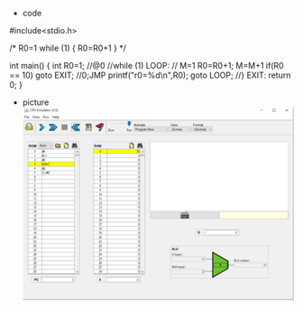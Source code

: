 * code

#include<stdio.h>

/* 
R0=1
while (1) {
  R0=R0+1
}
*/

int main()
{
    int R0=1; //@0
    //while (1)
    LOOP: // M=1
        R0=R0+1; M=M+1
        if(R0 == 10) goto EXIT;  //0;JMP
        printf("r0=%d\n",R0);
        goto LOOP;
    //} 
    EXIT:
      return 0;
}

* picture
![PICTURE1](https://github.com/eggwu96007/co109a/blob/master/homework/1105/picture/補充.PNG)